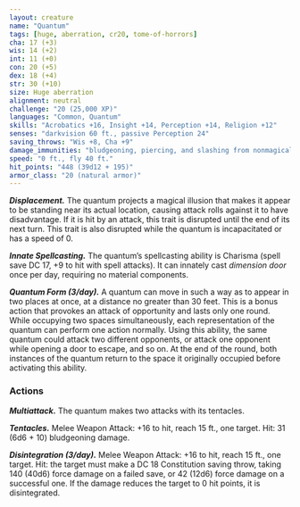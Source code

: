 ```yaml
---
layout: creature
name: "Quantum"
tags: [huge, aberration, cr20, tome-of-horrors]
cha: 17 (+3)
wis: 14 (+2)
int: 11 (+0)
con: 20 (+5)
dex: 18 (+4)
str: 30 (+10)
size: Huge aberration
alignment: neutral
challenge: "20 (25,000 XP)"
languages: "Common, Quantum"
skills: "Acrobatics +16, Insight +14, Perception +14, Religion +12"
senses: "darkvision 60 ft., passive Perception 24"
saving_throws: "Wis +8, Cha +9"
damage_immunities: "bludgeoning, piercing, and slashing from nonmagical weapons"
speed: "0 ft., fly 40 ft."
hit_points: "448 (39d12 + 195)"
armor_class: "20 (natural armor)"
---
```


***Displacement.*** The quantum projects a magical illusion that makes it
appear to be standing near its actual location, causing attack rolls against
it to have disadvantage. If it is hit by an attack, this trait is disrupted until
the end of its next turn. This trait is also disrupted while the quantum is
incapacitated or has a speed of 0.

***Innate Spellcasting.*** The quantum’s spellcasting ability is Charisma
(spell save DC 17, +9 to hit with spell attacks). It can innately cast
<i>dimension door</i> once per day, requiring no material components.

***Quantum Form (3/day).*** A quantum can move in such a way as to
appear in two places at once, at a distance no greater than 30 feet. This is
a bonus action that provokes an attack of opportunity and lasts only one
round. While occupying two spaces simultaneously, each representation of
the quantum can perform one action normally. Using this ability, the same
quantum could attack two different opponents, or attack one opponent
while opening a door to escape, and so on. At the end of the round, both
instances of the quantum return to the space it originally occupied before
activating this ability.

### Actions

***Multiattack.*** The quantum makes two attacks with its tentacles.

***Tentacles.*** Melee Weapon Attack: +16 to hit, reach 15 ft., one target.
Hit: 31 (6d6 + 10) bludgeoning damage.

***Disintegration (3/day).*** Melee Weapon Attack: +16 to hit, reach 15
ft., one target. Hit: the target must make a DC 18 Constitution saving
throw, taking 140 (40d6) force damage on a failed save, or 42 (12d6)
force damage on a successful one. If the damage reduces the target to 0 hit
points, it is disintegrated.
